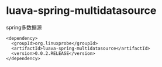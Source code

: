 # luava-spring-multidatasource
spring多数据源
```
<dependency>
  <groupId>org.linuxprobe</groupId>
  <artifactId>luava-spring-multidatasource</artifactId>
  <version>0.0.2.RELEASE</version>
</dependency>
